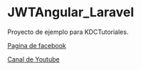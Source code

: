 # JWTAngular_Laravel
Proyecto de ejemplo para KDCTutoriales.

[Pagina de facebook](https://facebook.com/KDCTutoriales)

[Canal de Youtube](https://www.youtube.com/user/KDCTutoriales)
